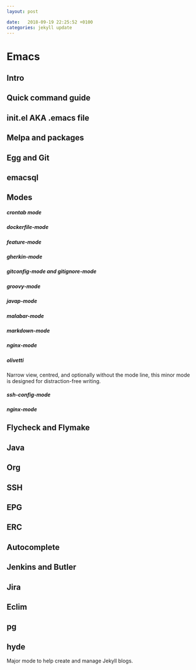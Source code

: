 ```yaml
---
layout: post

date:   2018-09-19 22:25:52 +0100
categories: jekyll update
---
```

Emacs
=====

Intro
-----

Quick command guide
-------------------

init.el AKA .emacs file
-----------------------

Melpa and packages
------------------

Egg and Git
-----------

emacsql
-------

Modes
-----

##### crontab mode

##### dockerfile-mode

##### feature-mode

##### gherkin-mode

##### gitconfig-mode and gitignore-mode

##### groovy-mode

##### javap-mode

##### malabar-mode

##### markdown-mode

##### nginx-mode

##### olivetti

Narrow view, centred, and optionally without the mode line, this minor
mode is designed for distraction-free writing.

##### ssh-config-mode

##### nginx-mode

Flycheck and Flymake
--------------------

Java
----

Org
---

SSH
---

EPG
---

ERC
---

Autocomplete
------------

Jenkins and Butler
------------------

Jira
----

Eclim
-----

pg
--

hyde
----

Major mode to help create and manage Jekyll blogs.
